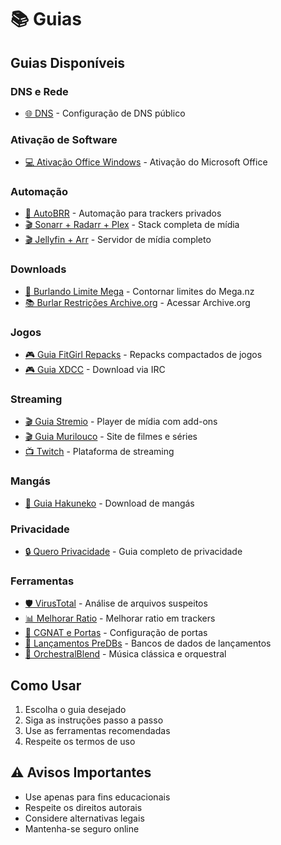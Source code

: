 # 📚 Guias

## Guias Disponíveis

### DNS e Rede
- [🌐 DNS](dns.md) - Configuração de DNS público

### Ativação de Software
- [💻 Ativação Office Windows](ativacao-office-win.md) - Ativação do Microsoft Office

### Automação
- [🤖 AutoBRR](autobrr.md) - Automação para trackers privados
- [🎬 Sonarr + Radarr + Plex](sonarr-radarr-plex.md) - Stack completa de mídia
- [🎬 Jellyfin + Arr](jellyfin-arr.md) - Servidor de mídia completo

### Downloads
- [🚀 Burlando Limite Mega](burlando-limite-mega.md) - Contornar limites do Mega.nz
- [📚 Burlar Restrições Archive.org](como-burlar-restrição-de-download-archive-org.md) - Acessar Archive.org

### Jogos
- [🎮 Guia FitGirl Repacks](guia-fitgirl.md) - Repacks compactados de jogos
- [🎮 Guia XDCC](guia-xdcc.md) - Download via IRC

### Streaming
- [🎬 Guia Stremio](guia-stremio.md) - Player de mídia com add-ons
- [🎬 Guia Murilouco](guia-murilouco.md) - Site de filmes e séries
- [📺 Twitch](twitch.md) - Plataforma de streaming

### Mangás
- [📖 Guia Hakuneko](guia-hakuneko.md) - Download de mangás

### Privacidade
- [🔒 Quero Privacidade](quero-privacidade.md) - Guia completo de privacidade

### Ferramentas
- [🛡️ VirusTotal](virustotal.md) - Análise de arquivos suspeitos
- [📊 Melhorar Ratio](ratio-melhor.md) - Melhorar ratio em trackers
- [🔧 CGNAT e Portas](cgnat-portas.md) - Configuração de portas
- [🚀 Lançamentos PreDBs](lancamentos-predbs.md) - Bancos de dados de lançamentos
- [🎵 OrchestralBlend](orchestralblend.md) - Música clássica e orquestral

## Como Usar
1. Escolha o guia desejado
2. Siga as instruções passo a passo
3. Use as ferramentas recomendadas
4. Respeite os termos de uso

## ⚠️ Avisos Importantes
- Use apenas para fins educacionais
- Respeite os direitos autorais
- Considere alternativas legais
- Mantenha-se seguro online
